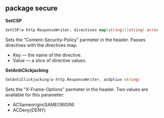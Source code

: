 ## package secure

__SetCSP__
```go
SetCSP(w http.ResponseWriter, directives map[string][]string) error
```
Sets the “Content-Security-Policy” parmeter in the header. Passes directives with the directives map.
* Key — the name of the directive.
* Value — a slice of directive values.

__SetAntiClickjacking__
```go
SetAntiClickjacking(w http.ResponseWriter, acOption string)
```
Sets the “X-Frame-Options” parmeter in the header. Two values are available for this parameter:
* ACSameorigin(SAMEORIGIN)
* ACDeny(DENY)
